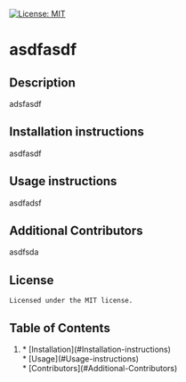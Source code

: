 
[![License: MIT](https://img.shields.io/badge/License-MIT-yellow.svg)](https://opensource.org/licenses/MIT)
# asdfasdf

## Description
adsfasdf


## Installation instructions 
asdfasdf

  ## Usage instructions 
  asdfadsf

  ## Additional Contributors
  asdfsda
## License
    Licensed under the MIT license.
## Table of Contents
<ol>
<li align='left'>
* [Installation](#Installation-instructions)<br> * [Usage](#Usage-instructions)<br> * [Contributors](#Additional-Contributors)
</li>
</ol>  
